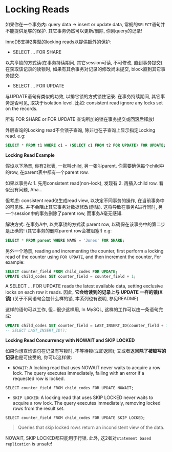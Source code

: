 # Locking Reads

如果你在一个事务内: query data -> insert or update data, 常规的`SELECT`语句并不能提供足够的保护. 其它事务仍然可以更新/删除, 你刚query的记录!

InnoDB支持2类型的locking reads以提供额外的保护:

- SELECT ... FOR SHARE

以共享锁的方式读(在事务持续期间, 其它session可读, 不可修改, 直到事务提交). 在获取该记录的读锁时, 如果有其余事务对记录的修改尚未提交, block直到其它事务提交.

- SELECT ... FOR UPDATE

与UPDATE语句有类似的功效, 以排它锁的方式锁住记录. 在事务持续期间, 其它事务是否可见, 取决于isolation level. 比如: consistent read ignore any locks set on the records.

所有 FOR SHARE or FOR UPDATE 查询所加的锁在事务提交或回滚后释放!

外层查询的Locking read不会锁子查询, 除非也在子查询上显示指定Locking read. e.g:

```sql
SELECT * FROM t1 WHERE c1 = (SELECT c1 FROM t2 FOR UPDATE) FOR UPDATE;
```

**Locking Read Example**

假设以下场景, 你有2张表, 一张叫child, 另一张叫parent. 你需要确保每个child中的row, 在parent表中都有一个parent row.

如果以事务A: 1. 先用consistent read(non-lock), 发现有 2. 再插入child row. 看似没有问题, Aha...

但考虑: consistent read仅生成read view, 以决定不同事务的操作, 在当前事务中的可见性. 并不会阻止其它事务对数据修改(删除). 这将导致在事务A进行同时, 另一个session中的事务删除了parent row, 而事务A毫无感知.

解决方式: 在事务A中, 以共享锁的方式读 parent row, 以确保在该事务中的第二步是正确的! (其它事务的删除parent row会被阻塞!) e.g:

```sql
SELECT * FROM parent WHERE NAME = 'Jones' FOR SHARE;
```

另外一个场景, reading and incrementing the counter, first perform a locking read of the counter using `FOR UPDATE`, and then increment the counter, For example:

```sql
SELECT counter_field FROM child_codes FOR UPDATE;
UPDATE child_codes SET counter_field = counter_field + 1;
```

A SELECT ... FOR UPDATE reads the latest available data, setting exclusive locks on each row it reads. 因此, **它会给读到的记录上与 UPDATE 一样的锁(X锁)** (关于不同语句会加什么样的锁, 本系列也有说明, 参见README)

这样的语句可以工作, 但...很少这样用, In MySQL, 这样的工作可以由一条语句完成: 

```sql
UPDATE child_codes SET counter_field = LAST_INSERT_ID(counter_field + 1);
-- SELECT LAST_INSERT_ID();
```

**Locking Read Concurrency with NOWAIT and SKIP LOCKED**

如果你想查询语句在记录有写锁时, 不等待锁(立即返回); 又或者返回**除了被锁写的记录**也是可接受的, 你可以这样做:

- `NOWAIT`: A locking read that uses NOWAIT never waits to acquire a row lock. The query executes immediately, failing with an error if a requested row is locked.

```
SELECT counter_field FROM child_codes FOR UPDATE NOWAIT;
```

- `SKIP LOCKED`: A locking read that uses SKIP LOCKED never waits to acquire a row lock. The query executes immediately, removing locked rows from the result set.

```
SELECT counter_field FROM child_codes FOR UPDATE SKIP LOCKED;
```

> Queries that skip locked rows return an inconsistent view of the data. 

NOWAIT, SKIP LOCKED都只能用于行锁. 此外, 这2者对`statement based replication` is unsafe!
